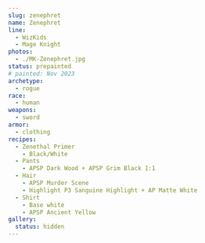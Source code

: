 ```yaml
---
slug: zenephret
name: Zenephret
line:
  - WizKids
  - Mage Knight
photos:
  - ./MK-Zenephret.jpg
status: prepainted
# painted: Nov 2023
archetype:
  - rogue
race:
  - human
weapons:
  - sword
armor:
  - clothing
recipes:
  - Zenethal Primer
    - Black/White
  - Pants
    - APSP Dark Wood + APSP Grim Black 1:1
  - Hair
    - APSP Murder Scene
    - Highlight P3 Sanguine Highlight + AP Matte White
  - Shirt
    - Base white
    - APSP Ancient Yellow
gallery:
  status: hidden
---
```


